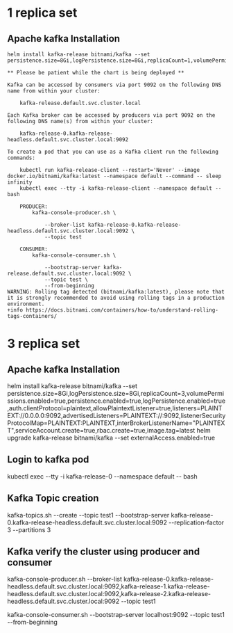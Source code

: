 
# 1 replica set 
Apache kafka Installation 
------------------------------------------
```
helm install kafka-release bitnami/kafka --set persistence.size=8Gi,logPersistence.size=8Gi,replicaCount=1,volumePermissions.enabled=true,persistence.enabled=true,logPersistence.enabled=true,auth.clientProtocol=plaintext,allowPlaintextListener=true,listeners=PLAINTEXT://0.0.0.0:9092,advertisedListeners=PLAINTEXT://:9092,listenerSecurityProtocolMap=PLAINTEXT:PLAINTEXT,interBrokerListenerName="PLAINTEXT",serviceAccount.create=true,rbac.create=true,image.tag=latest
```
```
** Please be patient while the chart is being deployed **

Kafka can be accessed by consumers via port 9092 on the following DNS name from within your cluster:

    kafka-release.default.svc.cluster.local

Each Kafka broker can be accessed by producers via port 9092 on the following DNS name(s) from within your cluster:

    kafka-release-0.kafka-release-headless.default.svc.cluster.local:9092

To create a pod that you can use as a Kafka client run the following commands:

    kubectl run kafka-release-client --restart='Never' --image docker.io/bitnami/kafka:latest --namespace default --command -- sleep infinity
    kubectl exec --tty -i kafka-release-client --namespace default -- bash

    PRODUCER:
        kafka-console-producer.sh \

            --broker-list kafka-release-0.kafka-release-headless.default.svc.cluster.local:9092 \
            --topic test

    CONSUMER:
        kafka-console-consumer.sh \

            --bootstrap-server kafka-release.default.svc.cluster.local:9092 \
            --topic test \
            --from-beginning
WARNING: Rolling tag detected (bitnami/kafka:latest), please note that it is strongly recommended to avoid using rolling tags in a production environment.
+info https://docs.bitnami.com/containers/how-to/understand-rolling-tags-containers/
```







# 3 replica set 
Apache kafka Installation 
------------------------------------------
helm install kafka-release bitnami/kafka --set persistence.size=8Gi,logPersistence.size=8Gi,replicaCount=3,volumePermissions.enabled=true,persistence.enabled=true,logPersistence.enabled=true,auth.clientProtocol=plaintext,allowPlaintextListener=true,listeners=PLAINTEXT://0.0.0.0:9092,advertisedListeners=PLAINTEXT://:9092,listenerSecurityProtocolMap=PLAINTEXT:PLAINTEXT,interBrokerListenerName="PLAINTEXT",serviceAccount.create=true,rbac.create=true,image.tag=latest
helm upgrade kafka-release bitnami/kafka --set externalAccess.enabled=true

Login to kafka pod 
--------------------------------
kubectl exec --tty -i kafka-release-0 --namespace default -- bash

Kafka Topic creation
---------------------------------
kafka-topics.sh --create --topic test1 --bootstrap-server kafka-release-0.kafka-release-headless.default.svc.cluster.local:9092 --replication-factor 3 --partitions 3

Kafka verify the cluster using producer and consumer
------------------------------------------------------------------------------------
kafka-console-producer.sh --broker-list kafka-release-0.kafka-release-headless.default.svc.cluster.local:9092,kafka-release-1.kafka-release-headless.default.svc.cluster.local:9092,kafka-release-2.kafka-release-headless.default.svc.cluster.local:9092 --topic test1

kafka-console-consumer.sh --bootstrap-server localhost:9092 --topic test1 --from-beginning
